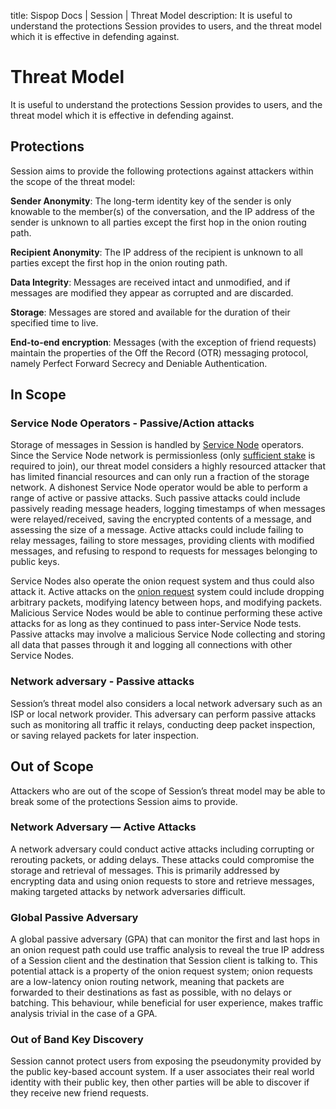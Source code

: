 title: Sispop Docs | Session | Threat Model
description: It is useful to understand the protections Session provides to users, and the threat model which it is effective in defending against.

# Threat Model 

It is useful to understand the protections Session provides to users, and the threat model which it is effective in defending against.

## Protections

Session aims to provide the following protections against attackers within the scope of the threat model:

**Sender Anonymity**: The long-term identity key of the sender is only knowable to the member(s) of the conversation, and the IP address of the sender is unknown to all parties except the first hop in the onion routing path.

**Recipient Anonymity**: The IP address of the recipient is unknown to all parties except the first hop in the onion routing path.

**Data Integrity**: Messages are received intact and unmodified, and if messages are modified they appear as corrupted and are discarded.

**Storage**: Messages are stored and available for the duration of their specified time to live.

**End-to-end encryption**: Messages (with the exception of friend requests) maintain the properties of the Off the Record (OTR) messaging protocol, namely Perfect Forward Secrecy and Deniable Authentication.

## In Scope

### Service Node Operators - Passive/Action attacks

Storage of messages in Session is handled by [Service Node](../../../ServiceNodes/SNOverview/) operators. Since the Service Node network is permissionless (only [sufficient stake](../../../ServiceNodes/StakingRequirement/) is required to join), our threat model considers a highly resourced attacker that has limited financial resources and can only run a fraction of the storage network. A dishonest Service Node operator would be able to perform a range of active or passive attacks. Such passive attacks could include passively reading message headers, logging timestamps of when messages were relayed/received, saving the encrypted contents of a message, and assessing the size of a message. Active attacks could include failing to relay messages, failing to store messages, providing clients with modified messages, and refusing to respond to requests for messages belonging to public keys. 

Service Nodes also operate the onion request system and thus could also attack it. Active attacks on the [onion request](../infrastructure/#onion-requests) system could include dropping arbitrary packets, modifying latency between hops, and modifying packets. Malicious Service Nodes would be able to continue performing these active attacks for as long as they continued to pass inter-Service Node tests. Passive attacks may involve a malicious Service Node collecting and storing all data that passes through it and logging all connections with other Service Nodes. 

### Network adversary - Passive attacks

Session’s threat model also considers a local network adversary such as an ISP or local network provider. This adversary can perform passive attacks such as monitoring all traffic it relays, conducting deep packet inspection, or saving relayed packets for later inspection.

## Out of Scope 

Attackers who are out of the scope of Session’s threat model may be able to break some of the protections Session aims to provide. 

### Network Adversary — Active Attacks 

A network adversary could conduct active attacks including corrupting or rerouting packets, or adding delays. These attacks could compromise the storage and retrieval of messages. This is primarily addressed by encrypting data and using onion requests to store and retrieve messages, making targeted attacks by network adversaries difficult.

### Global Passive Adversary

A global passive adversary (GPA) that can monitor the first and last hops in an onion request path could use traffic analysis to reveal the true IP address of a Session client and the destination that Session client is talking to. This potential attack is a property of the onion request system; onion requests are a low-latency onion routing network, meaning that packets are forwarded to their destinations as fast as possible, with no delays or batching. This behaviour, while beneficial for user experience, makes traffic analysis trivial in the case of a GPA.

### Out of Band Key Discovery 

Session cannot protect users from exposing the pseudonymity provided by the public key-based account system. If a user associates their real world identity with their public key, then other parties will be able to discover if they receive new friend requests.